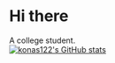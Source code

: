 # Hi there
A college student.  
[![konas122's GitHub stats](https://github-readme-stats.vercel.app/api?username=konas122&hide=prs)](https://github.com/konas122/github-readme-stats)

